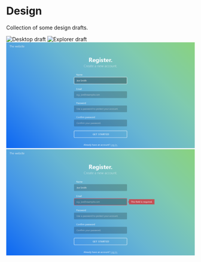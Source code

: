 # Design
Collection of some design drafts.

![Desktop draft](https://raw.githubusercontent.com/infinnie/Design/master/draft-desktop.png)
![Explorer draft](https://raw.githubusercontent.com/infinnie/Design/master/explorer.png)
![Form draft](https://raw.githubusercontent.com/infinnie/Design/master/form.png)
![Form draft, error state](https://raw.githubusercontent.com/infinnie/Design/master/formerror.png)
